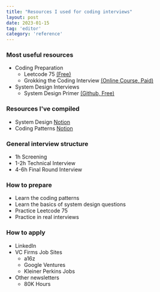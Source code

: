 ```yaml
---
title: "Resources I used for coding interviews"
layout: post
date: 2023-01-15
tag: 'editor'
category: 'reference'
---
```


### Most useful resources
- Coding Preparation
	- Leetcode 75 [(Free)](https://leetcode.com/study-plan/leetcode-75/)
	- Grokking the Coding Interview [(Online Course, Paid)](https://www.educative.io/courses/grokking-the-coding-interview)
- System Design Interviews
	- System Design Primer [(Github, Free)](https://github.com/donnemartin/system-design-primer)

### Resources I've compiled
- System Design [Notion](https://elegant-quince-143.notion.site/System-Design-6e068a5c20074eb5b31cc98a40ec7798)
- Coding Patterns [Notion](https://elegant-quince-143.notion.site/Coding-Patterns-4facadd3e0d7485cb73056039d6dd5e1)

### General interview structure
- 1h Screening
- 1-2h Technical Interview
- 4-6h Final Round Interview

### How to prepare
- Learn the coding patterns
- Learn the basics of system design questions
- Practice Leetcode 75
- Practice in real interviews

### How to apply
- LinkedIn
- VC Firms Job Sites
	- a16z
	- Google Ventures
	- Kleiner Perkins Jobs
- Other newsletters
	- 80K Hours
